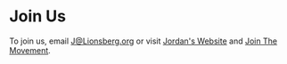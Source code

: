 # Join Us

To join us, email J@Lionsberg.org or visit [Jordan's Website](https://jordannicholas.org) and [Join The Movement](https://jordannicholas.org/join_the_movement).  
